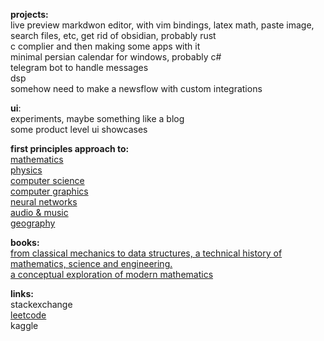 **projects:**<br/>
live preview markdwon editor, with vim bindings, latex math, paste image, search files, etc, get rid of obsidian, probably rust<br/>
c complier and then making some apps with it<br/>
minimal persian calendar for windows, probably c#<br/>
telegram bot to handle messages<br/>
dsp<br/>
somehow need to make a newsflow with custom integrations<br/>


**ui**:<br/>
experiments, maybe something like a blog<br/>
some product level ui showcases<br/>

**first principles approach to:**<br/>
[mathematics](https://github.com/ma-abaspour/mathematics)<br/>
[physics](https://github.com/ma-abaspour/physics)<br/>
[computer science](https://github.com/ma-abaspour/computer-science)<br/>
[computer graphics](https://github.com/ma-abaspour/computer-graphics)<br/>
[neural networks](https://github.com/ma-abaspour/neural-networks)<br/>
[audio & music](https://github.com/ma-abaspour/sound)<br/>
[geography](https://github.com/ma-abaspour/geography)<br/>

**books:**<br/>
[from classical mechanics to data structures, a technical history of mathematics, science and engineering.](https://github.com/ma-abaspour/history)<br/>
[a conceptual exploration of modern mathematics](https://github.com/ma-abaspour/explorational-mathematics)<br/>


**links:**<br/>
stackexchange<br/>
[leetcode](https://leetcode.com/u/ma-abaspour/)<br/>
kaggle<br/>
